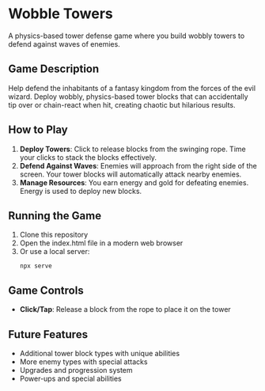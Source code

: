 # Wobble Towers

A physics-based tower defense game where you build wobbly towers to defend against waves of enemies.

## Game Description

Help defend the inhabitants of a fantasy kingdom from the forces of the evil wizard. Deploy wobbly, physics-based tower blocks that can accidentally tip over or chain-react when hit, creating chaotic but hilarious results.

## How to Play

1. **Deploy Towers**: Click to release blocks from the swinging rope. Time your clicks to stack the blocks effectively.
2. **Defend Against Waves**: Enemies will approach from the right side of the screen. Your tower blocks will automatically attack nearby enemies.
3. **Manage Resources**: You earn energy and gold for defeating enemies. Energy is used to deploy new blocks.

## Running the Game

1. Clone this repository
2. Open the index.html file in a modern web browser
3. Or use a local server:
   ```
   npx serve
   ```

## Game Controls

- **Click/Tap**: Release a block from the rope to place it on the tower

## Future Features

- Additional tower block types with unique abilities
- More enemy types with special attacks
- Upgrades and progression system
- Power-ups and special abilities 